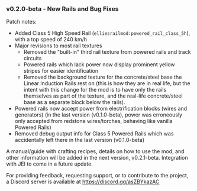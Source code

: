 ### v0.2.0-beta - New Rails and Bug Fixes

Patch notes:

- Added Class 5 High Speed Rail (`elliesrailmod:powered_rail_class_5h`), with a top speed of 240 km/h
- Major revisions to most rail textures
    - Removed the "built-in" third rail texture from powered rails and track circuits
    - Powered rails which lack power now display prominent yellow stripes for easier identification
    - Removed the background texture for the concrete/steel base the Linear Induction Rails rest on (this is how they are in real life, but the intent with this change for the mod is to have only the rails themselves as part of the texture, and the real-life concrete/steel base as a separate block below the rails).
- Powered rails now accept power from electrification blocks (wires and generators) (in the last version (v0.1.0-beta), power was erroneously only accepted from redstone wires/torches, behaving like vanilla Powered Rails)
- Removed debug output info for Class 5 Powered Rails which was accidentally left there in the last version (v0.1.0-beta)

A manual/guide with crafting recipes, details on how to use the mod, and other information will be added in the next version, v0.2.1-beta. Integration with JEI to come in a future update.

For providing feedback, requesting support, or to contribute to the project, a Discord server is available at https://discord.gg/asZBYkazAC